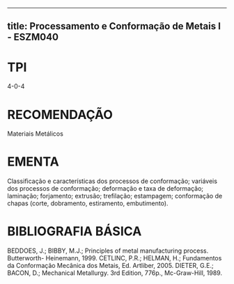
---
title: Processamento e Conformação de Metais I - ESZM040 
---

# TPI

4-0-4

# RECOMENDAÇÃO

Materiais Metálicos

# EMENTA

Classificação e características dos processos de conformação; variáveis dos processos de conformação; deformação e taxa de deformação; laminação; forjamento; extrusão; trefilação; estampagem; conformação de chapas (corte, dobramento, estiramento, embutimento).

# BIBLIOGRAFIA BÁSICA

BEDDOES, J.; BIBBY, M.J.; Principles of metal manufacturing process. Butterworth- Heinemann, 1999.
CETLINC, P.R.; HELMAN, H.; Fundamentos da Conformação Mecânica dos Metais, Ed. Artliber, 2005.
DIETER, G.E.; BACON, D.; Mechanical Metallurgy. 3rd Edition, 776p., Mc-Graw-Hill, 1989.
        
